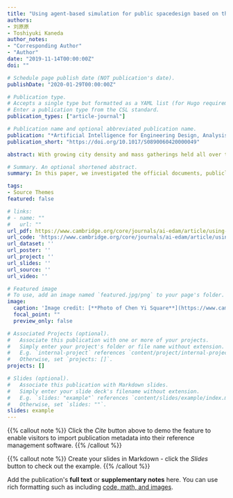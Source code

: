 ```yaml
---
title: "Using agent-based simulation for public spacedesign based on the Shanghai Bund waterfrontcrowd disaster"
authors:
- 刘原原
- Toshiyuki Kaneda
author_notes:
- "Corresponding Author"
- "Author"
date: "2019-11-14T00:00:00Z"
doi: ""

# Schedule page publish date (NOT publication's date).
publishDate: "2020-01-29T00:00:00Z"

# Publication type.
# Accepts a single type but formatted as a YAML list (for Hugo requirements).
# Enter a publication type from the CSL standard.
publication_types: ["article-journal"]

# Publication name and optional abbreviated publication name.
publication: "*Artificial Intelligence for Engineering Design, Analysis and Manufacturing, 34*(2020)"
publication_short: "https://doi.org/10.1017/S0890060420000049"

abstract: With growing city density and mass gatherings held all over the world in urban spaces, crowd disasters have been happening each year.  In considering the avoidance of crowd disasters and the reduction of fatalities, it is important to analyze the efficient spatial layout of the public space in situations of high crowd density.  Compared with traditional empirical design methods, computational approaches have better abilities for quantitative analysis and are gradually being adopted in the planning and management of the urban public space.  In this paper, we investigated the official documents, publicly available videos, and materials of the Shanghai waterfront crowd disaster which happened on December 31, 2014.  Based on the investigation, a detailed site survey was conducted and pedestrian flow data were acquired. To test the influence of different spatial layouts, an agent-based simulator is built, following the ASPFver4.0 (Agent Simulator of Pedestrian Flow) pedestrian walking rules.  With the surveyed pedestrian flow data, the original spatial layout of the Shanghai Bund waterfront together with five other comparison scenarios are tested, including both space design and crowd management improvements.  In the simulation results, the efficiencies of different space design and crowd management solutions are compared.  The results show that even simple crowd control measures such as capacity reserve and more proper route planning will allow for a positive improvement in crowd safety.  The results also compare the efficiency of different spatial operations and give general suggestions to the problems urban public space designers should consider in high-density environments.

# Summary. An optional shortened abstract.
summary: In this paper, we investigated the official documents, publicly available videos, and materials of the Shanghai waterfront crowd disaster which happened on December 31, 2014.  Based on the investigation, a detailed site survey was conducted and pedestrian flow data were acquired.

tags:
- Source Themes
featured: false

# links:
# - name: ""
#   url: ""
url_pdf: https://www.cambridge.org/core/journals/ai-edam/article/using-agentbased-simulation-for-public-space-design-based-on-the-shanghai-bund-waterfront-crowd-disaster/A89C278A260A5BFDFBDE18FC1C4AABAF
url_code: 'https://www.cambridge.org/core/journals/ai-edam/article/using-agentbased-simulation-for-public-space-design-based-on-the-shanghai-bund-waterfront-crowd-disaster/A89C278A260A5BFDFBDE18FC1C4AABAF'
url_dataset: ''
url_poster: ''
url_project: ''
url_slides: ''
url_source: ''
url_video: ''

# Featured image
# To use, add an image named `featured.jpg/png` to your page's folder. 
image:
  caption: 'Image credit: [**Photo of Chen Yi Square**](https://www.cambridge.org/core/journals/ai-edam/article/using-agentbased-simulation-for-public-space-design-based-on-the-shanghai-bund-waterfront-crowd-disaster/A89C278A260A5BFDFBDE18FC1C4AABAF)'
  focal_point: ""
  preview_only: false

# Associated Projects (optional).
#   Associate this publication with one or more of your projects.
#   Simply enter your project's folder or file name without extension.
#   E.g. `internal-project` references `content/project/internal-project/index.md`.
#   Otherwise, set `projects: []`.
projects: []

# Slides (optional).
#   Associate this publication with Markdown slides.
#   Simply enter your slide deck's filename without extension.
#   E.g. `slides: "example"` references `content/slides/example/index.md`.
#   Otherwise, set `slides: ""`.
slides: example
---
```


{{% callout note %}}
Click the *Cite* button above to demo the feature to enable visitors to import publication metadata into their reference management software.
{{% /callout %}}

{{% callout note %}}
Create your slides in Markdown - click the *Slides* button to check out the example.
{{% /callout %}}

Add the publication's **full text** or **supplementary notes** here. You can use rich formatting such as including [code, math, and images](https://docs.hugoblox.com/content/writing-markdown-latex/).
